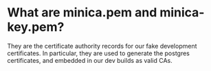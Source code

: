 # What are minica.pem and minica-key.pem?

They are the certificate authority records for our fake development
certificates. In particular, they are used to generate the postgres
certificates, and embedded in our dev builds as valid CAs.
